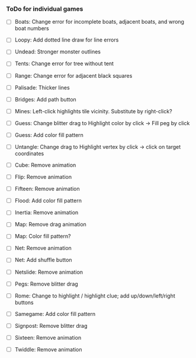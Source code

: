 ### ToDo for individual games

- [ ] Boats: Change error for incomplete boats, adjacent boats, and wrong boat numbers
- [ ] Loopy: Add dotted line draw for line errors
- [ ] Undead: Stronger monster outlines
- [ ] Tents: Change error for tree without tent
- [ ] Range: Change error for adjacent black squares
- [ ] Palisade: Thicker lines
- [ ] Bridges: Add path button
- [ ] Mines: Left-click highlights tile vicinity. Substitute by right-click?
- [ ] Guess: Change blitter drag to Highlight color by click -> Fill peg by click
- [ ] Guess: Add color fill pattern
- [ ] Untangle: Change drag to Highlight vertex by click -> click on target coordinates
- [ ] Cube: Remove animation
- [ ] Flip: Remove animation
- [ ] Fifteen: Remove animation
- [ ] Flood: Add color fill pattern
- [ ] Inertia: Remove animation
- [ ] Map: Remove drag animation
- [ ] Map: Color fill pattern?
- [ ] Net: Remove animation
- [ ] Net: Add shuffle button
- [ ] Netslide: Remove animation
- [ ] Pegs: Remove blitter drag
- [ ] Rome: Change to highlight / highlight clue; add up/down/left/right buttons
- [ ] Samegame: Add color fill pattern
- [ ] Signpost: Remove blitter drag
- [ ] Sixteen: Remove animation
- [ ] Twiddle: Remove animation

